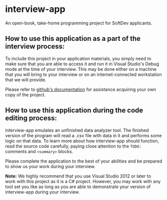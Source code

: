 # interview-app
An open-book, take-home programming project for SoftDev applicants.

## How to use this application as a part of the interview process:
To include this project in your application materials, you simply need to make sure that you are able to access it 
and run it in Visual Studio's Debug mode at the time of your interview. This may be done either on a machine that 
you will bring to your interview or on an internet-connected workstation that we will provide. 

Please refer to [github's documentation](https://help.github.com/articles/cloning-a-repository/) for assistance 
acquiring your own copy of the project.

## How to use this application during the code editing process:
interview-app emulates an unfinished data analyzer tool. The finished version of the program will read a .csv file 
with data in it and performs some logic on that data. To learn more about how interview-app should function, read
the source code carefully, paying close attention to the `TODO:` comments   and `<summary>` blocks.

Please complete the application to the best of your abilities and be prepared to show us your work during your 
interview.

**Note:** We highly recommend that you use Visual Studio 2012 or later to work with this project as it is a C# project. 
However, you may work with any tool set you like as long as you are able to demonstrate your version of 
interview-app during your interview.
